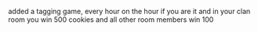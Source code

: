 added a tagging game, every hour on the hour if you are it and in your clan room you win 500 cookies and all other room members win 100